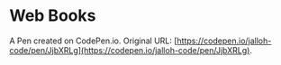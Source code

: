 # Web Books

A Pen created on CodePen.io. Original URL: [https://codepen.io/jalloh-code/pen/JjbXRLg](https://codepen.io/jalloh-code/pen/JjbXRLg).


